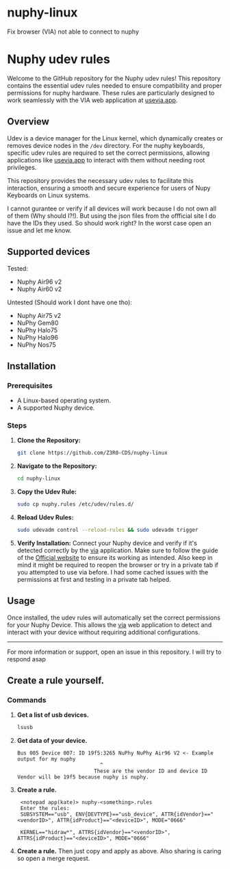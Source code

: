# nuphy-linux
 Fix browser (VIA) not able to connect to nuphy
 
# Nuphy udev rules

Welcome to the GitHub repository for the Nuphy udev rules! This repository contains the essential udev rules needed to ensure compatibility and proper permissions for nuphy hardware. These rules are particularly designed to work seamlessly with the VIA web application at [usevia.app](https://usevia.app/).

## Overview

Udev is a device manager for the Linux kernel, which dynamically creates or removes device nodes in the `/dev` directory. For the nuphy keyboards, specific udev rules are required to set the correct permissions, allowing applications like [usevia.app](https://usevia.app/) to interact with them without needing root privileges.

This repository provides the necessary udev rules to facilitate this interaction, ensuring a smooth and secure experience for users of Nupy Keyboards on Linux systems.

I cannot gurantee or verify if all devices will work because I do not own all of them (Why should I?!). But using the json files from the offficial site I do have the IDs they used. So should work right?
In the worst case open an issue and let me know.

## Supported devices
Tested:
-  Nuphy Air96 v2
-  Nuphy Air60 v2

Untested (Should work I dont have one tho):
-  Nuphy Air75 v2
-  NuPhy Gem80
-  NuPhy Halo75
-  NuPhy Halo96
-  NuPhy Nos75

## Installation

### Prerequisites

- A Linux-based operating system.
- A supported Nuphy device.

### Steps

1. **Clone the Repository:**
   ```bash
   git clone https://github.com/Z3R0-CDS/nuphy-linux
   ```
   
2. **Navigate to the Repository:**
   ```bash
   cd nuphy-linux
   ```

3. **Copy the Udev Rule:**
   ```bash
   sudo cp nuphy.rules /etc/udev/rules.d/
   ```

4. **Reload Udev Rules:**
   ```bash
   sudo udevadm control --reload-rules && sudo udevadm trigger
   ```

5. **Verify Installation:**
   Connect your Nuphy device and verify if it's detected correctly by the [via](https://usevia.app/) application.
   Make sure to follow the guide of the [Official website](https://nuphy.com/pages/via-usage-guide-for-nuphy-keyboards) to ensure its working as intended.
   Also keep in mind it might be required to reopen the browser or try in a private tab if you attempted to use via before.
   I had some cached issues with the permissions at first and testing in a private tab helped.

## Usage

Once installed, the udev rules will automatically set the correct permissions for your Nuphy Device.
This allows the [via](https://usevia.app/) web application to detect and interact with your device without requiring additional configurations.

---

For more information or support, open an issue in this repository. I will try to respond asap

## Create a rule yourself.

### Commands

1. **Get a list of usb devices.**
   ```bash
   lsusb
   ```
2. **Get data of your device.**
   ```
   Bus 005 Device 007: ID 19f5:3265 NuPhy NuPhy Air96 V2 <- Example output for my nuphy
                              ^ 
                            These are the vendor ID and device ID
   Vendor will be 19f5 because nuphy is nuphy.
   ```
3. **Create a rule.**
   ```
    <notepad app(kate)> nuphy-<something>.rules
    Enter the rules:
    SUBSYSTEM=="usb", ENV{DEVTYPE}=="usb_device", ATTR{idVendor}=="<vendorID>", ATTR{idProduct}=="<deviceID>", MODE="0666"
    
    KERNEL=="hidraw*", ATTRS{idVendor}=="<vendorID>", ATTRS{idProduct}=="<deviceID>", MODE="0666"
   ```
4. **Create a rule.**
   Then just copy and apply as above.
   Also sharing is caring so open a merge request.

